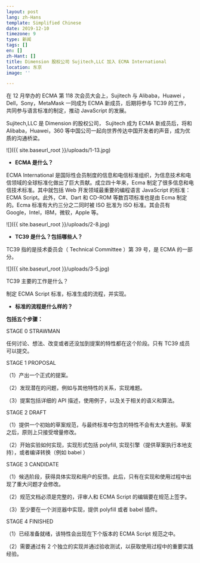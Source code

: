 ```yaml
---
layout: post
lang: zh-Hans
template: Simplified Chinese
date: 2019-12-10
timezone: 9
type: 新闻
tags: []
en: []
zh-Hant: []
title: Dimension 股权公司 Sujitech,LLC 加入 ECMA International
location: 东京
image: ''

---
```

在 12 月举办的 ECMA 第 118 次会员大会上，Sujitech 与 Alibaba，Huawei ，Dell，Sony，MetaMask 一同成为 ECMA 新成员，后期将参与 TC39 的工作，共同参与语言标准的制定，推动 JavaScript 的发展。

Sujitech,LLC 是 Dimension 的股权公司， Sujitech 成为 ECMA 新成员后，将和 Alibaba，Huawei，360 等中国公司一起向世界传达中国开发者的声音，成为优质的沟通桥梁。

![]({{ site.baseurl_root }}/uploads/1-13.jpg)

* **ECMA 是什么？**

ECMA International 是国际性会员制度的信息和电信标准组织，为信息技术和电信领域的全球标准化做出了巨大贡献。成立四十年来，Ecma 制定了很多信息和电信技术标准。其中就包括 Web 开发领域最重要的编程语言 JavaScript 的标准：ECMA Script。此外，C#、Dart 和 CD-ROM 等数百项标准也是由 Ecma 制定的。Ecma 标准有大约三分之二同时被 ISO 批准为 ISO 标准。其会员有 Google，Intel，IBM，微软，Apple 等。

![]({{ site.baseurl_root }}/uploads/2-8.jpg)

* **TC39 是什么？包括哪些人？**

TC39 指的是技术委员会（ Technical Committee ）第 39 号，是 ECMA 的一部分。

![]({{ site.baseurl_root }}/uploads/3-5.jpg)

TC39 主要的工作是什么？

制定 ECMA Script 标准，标准生成的流程，并实现。

* **标准的流程是什么样的？**

**包括五个步骤：**

STAGE 0 STRAWMAN

任何讨论、想法、改变或者还没加到提案的特性都在这个阶段。只有 TC39 成员可以提交。

STAGE 1 PROPOSAL

（1）产出一个正式的提案。

（2）发现潜在的问题，例如与其他特性的关系，实现难题。

（3）提案包括详细的 API 描述，使用例子，以及关于相关的语义和算法。

STAGE 2 DRAFT

（1）提供一个初始的草案规范，与最终标准中包含的特性不会有太大差别。草案之后，原则上只接受增量修改。

（2）开始实验如何实现，实现形式包括 polyfill, 实现引擎（提供草案执行本地支持），或者编译转换（例如 babel ）

STAGE 3 CANDIDATE

（1）候选阶段，获得具体实现和用户的反馈。此后，只有在实现和使用过程中出现了重大问题才会修改。

（2）规范文档必须是完整的，评审人和 ECMA Script 的编辑要在规范上签字。

（3）至少要在一个浏览器中实现，提供 polyfill 或者 babel 插件。

STAGE 4 FINISHED

（1）已经准备就绪，该特性会出现在下个版本的 ECMA Script 规范之中。

（2）需要通过有 2 个独立的实现并通过验收测试，以获取使用过程中的重要实践经验。
